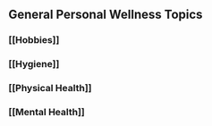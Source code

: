 ## General Personal Wellness Topics

### [[Hobbies]]

### [[Hygiene]]

### [[Physical Health]]

### [[Mental Health]]

